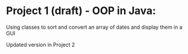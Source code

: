 # Project 1 (draft) - OOP in Java:
Using classes to sort and convert an array of dates and display them in a GUI

Updated version in Project 2
